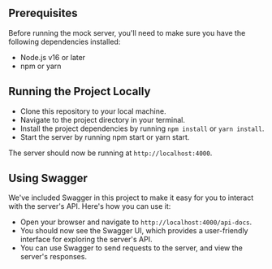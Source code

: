 ## Prerequisites

Before running the mock server, you'll need to make sure you have the following dependencies installed:

- Node.js v16 or later
- npm or yarn

## Running the Project Locally

- Clone this repository to your local machine.
- Navigate to the project directory in your terminal.
- Install the project dependencies by running `npm install` or `yarn install`.
- Start the server by running npm start or yarn start.

The server should now be running at `http://localhost:4000`.

## Using Swagger

We've included Swagger in this project to make it easy for you to interact with the server's API. Here's how you can use it:

- Open your browser and navigate to `http://localhost:4000/api-docs`.
- You should now see the Swagger UI, which provides a user-friendly interface for exploring the server's API.
- You can use Swagger to send requests to the server, and view the server's responses.
